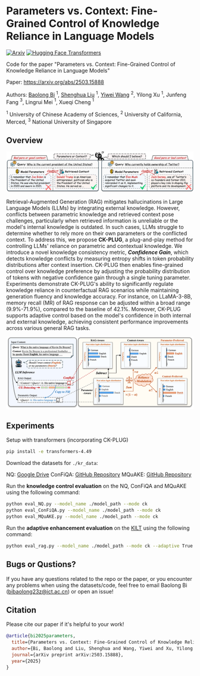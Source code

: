 Parameters vs. Context: Fine-Grained Control of Knowledge Reliance in Language Models
===

[![Arxiv](https://img.shields.io/badge/arXiv-2503.15888-B21A1B)](https://arxiv.org/abs/2503.15888)
[![Hugging Face Transformers](https://img.shields.io/badge/%F0%9F%A4%97-Transformers-blue)](https://github.com/huggingface/transformers)

Code for the paper "Parameters vs. Context: Fine-Grained Control of Knowledge Reliance in Language Models"

Paper: https://arxiv.org/abs/2503.15888

Authors: [Baolong Bi](https://byronbbl.github.io/) $^{1}$, [Shenghua Liu](https://shenghua-liu.github.io/) $^{1}$, [Yiwei Wang](https://wangywust.github.io/) $^{2}$, Yilong Xu $^{1}$, Junfeng Fang $^{3}$, Lingrui Mei $^{1}$, Xueqi Cheng $^{1}$

$^1$ University of Chinese Academy of Sciences, $^2$ University of California, Merced, $^3$ National University of Singapore  

## Overview

![Parameters vs. Context](overview.png)

Retrieval-Augmented Generation (RAG) mitigates hallucinations in Large Language Models (LLMs) by integrating external knowledge.
However, conflicts between parametric knowledge and retrieved context pose challenges, particularly when retrieved information is unreliable or the model's internal knowledge is outdated. 
In such cases, LLMs struggle to determine whether to rely more on their own parameters or the conflicted context.
To address this, we propose **CK-PLUG**, a plug-and-play method for controlling LLMs' reliance on parametric and contextual knowledge. 
We introduce a novel knowledge consistency metric, ***Confidence Gain***, which detects knowledge conflicts by measuring entropy shifts in token probability distributions after context insertion.
CK-PLUG then enables fine-grained control over knowledge preference by adjusting the probability distribution of tokens with negative confidence gain through a single tuning parameter.
Experiments demonstrate CK-PLUG's ability to significantly regulate knowledge reliance in counterfactual RAG scenarios while maintaining generation fluency and knowledge accuracy.
For instance, on LLaMA-3-8B, memory recall (MR) of RAG response can be adjusted within a broad range (9.9\%-71.9\%), compared to the baseline of 42.1\%.
Moreover, CK-PLUG supports adaptive control based on the model's confidence in both internal and external knowledge, achieving consistent performance improvements across various general RAG tasks. 

![CK-PLUG](framework.png)


## Experiments

Setup with transformers (incorporating CK-PLUG)

```bash
pip install -e transformers-4.49
```

Download the datasets for `./kr_data`:

NQ: [Google Drive](https://drive.google.com/file/d/1DJ1ajmLNAKVTBWnM7SkP93EYQ2cav3Mk/view)
ConFiQA: [GitHub Repository](https://github.com/byronBBL/Context-DPO/tree/master/ConFiQA)
MQuAKE: [GitHub Repository](https://github.com/princeton-nlp/MQuAKE/blob/main/datasets/MQuAKE-CF-3k-v2.json)

Run the **knowledge control evaluation** on the NQ, ConFiQA and MQuAKE using the following command:  

```bash
python eval_NQ.py --model_name ./model_path --mode ck
python eval_ConFiQA.py --model_name ./model_path --mode ck
python eval_MQuAKE.py --model_name ./model_path --mode ck
```

Run the **adaptive enhancement evaluation** on the [KILT](https://huggingface.co/datasets/facebook/kilt_tasks/viewer/hotpotqa/validation) using the following command:  

```bash
python eval_rag.py --model_name ./model_path --mode ck --adaptive True --input_file rag_data --task rag_task
```

## Bugs or Qustions?

If you have any questions related to the repo or the paper, or you encounter any problems when using the datasets/code, feel free to email Baolong Bi (bibaolong23z@ict.ac.cn) or open an issue!

## Citation

Please cite our paper if it's helpful to your work!
```bibtex
@article{bi2025parameters,
  title={Parameters vs. Context: Fine-Grained Control of Knowledge Reliance in Language Models},
  author={Bi, Baolong and Liu, Shenghua and Wang, Yiwei and Xu, Yilong and Fang, Junfeng and Mei, Lingrui and Cheng, Xueqi},
  journal={arXiv preprint arXiv:2503.15888},
  year={2025}
}
```
